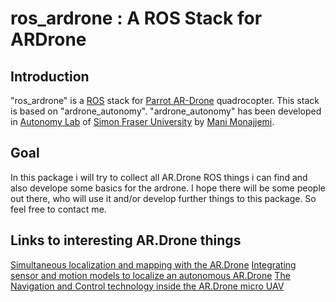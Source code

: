 # ros_ardrone : A ROS Stack for ARDrone

## Introduction

"ros_ardrone" is a [ROS](http://ros.org/ "Robot Operating System") stack for [Parrot AR-Drone](http://http://ardrone.parrot.com/parrot-ar-drone/select-site) quadrocopter. This stack is based on "ardrone_autonomy". "ardrone_autonomy" has been developed in [Autonomy Lab](http://autonomy.cs.sfu.ca) of [Simon Fraser University](http://www.sfu.ca) by [Mani Monajjemi](http://sfu.ca/~mmonajje).

## Goal

In this package i will try to collect all AR.Drone ROS things i can find and also develope some basics for the ardrone. I hope there will be some people out there, who will use it and/or develop further things to this package. So feel free to contact me.

## Links to interesting AR.Drone things

[Simultaneous localization and mapping with the AR.Drone](http://www.nickd.nl/dl/thesis_Nick_Dijkshoorn.pdf)
[Integrating sensor and motion models to localize an autonomous AR.Drone](http://ls12-www.cs.tu-dortmund.de/daes/media/documents/teaching/courses/ss12/bfp_ees/LocalizeAutonomousARdrone.pdf)
[The Navigation and Control technology inside the AR.Drone micro UAV](http://cas.ensmp.fr/~petit/papers/ifac11/pjb.pdf)